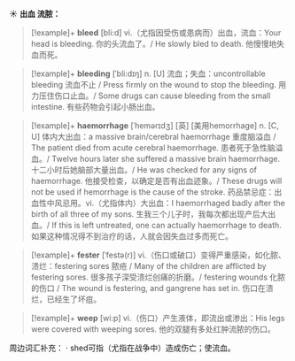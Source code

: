 ☀ <span class="category">**出血 流脓：**</span>
>[!example]+ <span class="vocabulary">**bleed**</span> [bli:d] 
> <span class="definition">vi.（尤指因受伤或患病而）出血，流血：</span>Your head is bleeding. 你的头流血了。/ He slowly bled to death. 他慢慢地失血而死。
                      
>[!example]+ <span class="vocabulary">**bleeding**</span> [ˈbli:dɪŋ]
> <span class="definition">n. [U] 流血；失血：</span>uncontrollable bleeding 流血不止 / Press firmly on the wound to stop the bleeding. 用力压住伤口止血。/ Some drugs can cause bleeding from the small intestine. 有些药物会引起小肠出血。

>[!example]+ <span class="vocabulary">**haemorrhage**</span> [ˈhemərɪdʒ]
[英] [美用hemorrhage]
> <span class="definition">n. [C, U] 体内大出血：</span>a massive brain/cerebral haemorrhage 重度脑溢血 / The patient died from acute cerebral haemorrhage. 患者死于急性脑溢血。/ Twelve hours later she suffered a massive brain haemorrhage. 十二小时后她脑部大量出血。/ He was checked for any signs of haemorrhage. 他接受检查，以确定是否有出血迹象。/ These drugs will not be used if hemorrhage is the cause of the stroke. 药品禁忌症：出血性中风忌用。<span class="definition">vi.（尤指体内）大出血：</span>I haemorrhaged badly after the birth of all three of my sons. 生我三个儿子时，我每次都出现产后大出血。/ If this is left untreated, one can actually haemorrhage to death. 如果这种情况得不到治疗的话，人就会因失血过多而死亡。
           
>[!example]+ <span class="vocabulary">**fester**</span> [ˈfestə(r)]
> <span class="definition">vi.（伤口或破口）变得严重感染，如化脓、溃烂：</span>festering sores 脓疮 / Many of the children are afflicted by festering sores. 很多孩子深受溃烂创痛的折磨。/ festering wounds 化脓的伤口 / The wound is festering, and gangrene has set in. 伤口在溃烂，已经生了坏疽。

>[!example]+ <span class="vocabulary">**weep**</span> [wi:p] 
> <span class="definition">vi.（伤口）产生液体，即流出或渗出：</span>His legs were covered with weeping sores. 他的双腿有多处红肿流脓的伤口。

周边词汇补充：
· shed可指（尤指在战争中）造成伤亡；使流血。
